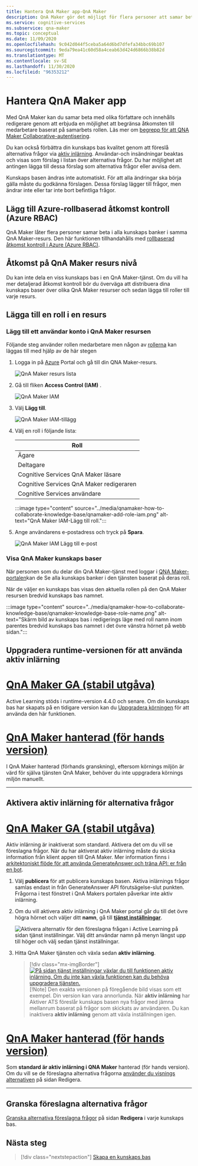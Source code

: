 ```yaml
---
title: Hantera QnA Maker app-QnA Maker
description: QnA Maker gör det möjligt för flera personer att samar beta i en kunskaps bas. QnA Maker erbjuder en möjlighet att förbättra din kunskaps Bass kvalitet med aktiv inlärning. En kan granska, godkänna eller avvisa och lägga till utan att ta bort eller ändra befintliga frågor.
ms.service: cognitive-services
ms.subservice: qna-maker
ms.topic: conceptual
ms.date: 11/09/2020
ms.openlocfilehash: 9c042d044f5ceba5a64d6bd7dfefa34bbc69b107
ms.sourcegitcommit: 9eda79ea41c60d58a4ceab63d424d6866b38b82d
ms.translationtype: MT
ms.contentlocale: sv-SE
ms.lasthandoff: 11/30/2020
ms.locfileid: "96353212"
---
```

# <a name="manage-qna-maker-app"></a>Hantera QnA Maker app

Med QnA Maker kan du samar beta med olika författare och innehålls redigerare genom att erbjuda en möjlighet att begränsa åtkomsten till medarbetare baserat på samarbets rollen.
Läs mer om [begrepp för att QNA Maker Collaborative-autentisering](../Concepts/role-based-access-control.md).

Du kan också förbättra din kunskaps bas kvalitet genom att föreslå alternativa frågor via [aktiv inlärning](../Concepts/active-learning-suggestions.md). Användar-och insändningar beaktas och visas som förslag i listan över alternativa frågor. Du har möjlighet att antingen lägga till dessa förslag som alternativa frågor eller avvisa dem.

Kunskaps basen ändras inte automatiskt. För att alla ändringar ska börja gälla måste du godkänna förslagen. Dessa förslag lägger till frågor, men ändrar inte eller tar inte bort befintliga frågor.

## <a name="add-azure-role-based-access-control-azure-rbac"></a>Lägg till Azure-rollbaserad åtkomst kontroll (Azure RBAC)

QnA Maker låter flera personer samar beta i alla kunskaps banker i samma QnA Maker-resurs. Den här funktionen tillhandahålls med [rollbaserad åtkomst kontroll i Azure (Azure RBAC)](../../../role-based-access-control/role-assignments-portal.md).

## <a name="access-at-the-qna-maker-resource-level"></a>Åtkomst på QnA Maker resurs nivå

Du kan inte dela en viss kunskaps bas i en QnA Maker-tjänst. Om du vill ha mer detaljerad åtkomst kontroll bör du överväga att distribuera dina kunskaps baser över olika QnA Maker resurser och sedan lägga till roller till varje resurs.

## <a name="add-a-role-to-a-resource"></a>Lägga till en roll i en resurs

### <a name="add-a-user-account-to-the-qna-maker-resource"></a>Lägg till ett användar konto i QnA Maker resursen

Följande steg använder rollen medarbetare men någon av [rollerna](../reference-role-based-access-control.md) kan läggas till med hjälp av de här stegen

1. Logga in på [Azure](https://portal.azure.com/) Portal och gå till din QNA Maker-resurs.

    ![QnA Maker resurs lista](../media/qnamaker-how-to-collaborate-knowledge-base/qnamaker-resource-list.png)

1. Gå till fliken **Access Control (IAM)** .

    ![QnA Maker IAM](../media/qnamaker-how-to-collaborate-knowledge-base/qnamaker-iam.png)

1. Välj **Lägg till**.

    ![QnA Maker IAM-tillägg](../media/qnamaker-how-to-collaborate-knowledge-base/qnamaker-iam-add.png)

1. Välj en roll i följande lista:

    |Roll|
    |--|
    |Ägare|
    |Deltagare|
    |Cognitive Services QnA Maker läsare|
    |Cognitive Services QnA Maker redigeraren|
    |Cognitive Services användare|

    :::image type="content" source="../media/qnamaker-how-to-collaborate-knowledge-base/qnamaker-add-role-iam.png" alt-text="QnA Maker IAM-Lägg till roll.":::

1. Ange användarens e-postadress och tryck på **Spara**.

    ![QnA Maker IAM Lägg till e-post](../media/qnamaker-how-to-collaborate-knowledge-base/qnamaker-iam-add-email.png)

### <a name="view-qna-maker-knowledge-bases"></a>Visa QnA Maker kunskaps baser

När personen som du delar din QnA Maker-tjänst med loggar i [QNA Maker-portalen](https://qnamaker.ai)kan de Se alla kunskaps banker i den tjänsten baserat på deras roll.

När de väljer en kunskaps bas visas den aktuella rollen på den QnA Maker resursen bredvid kunskaps bas namnet.

:::image type="content" source="../media/qnamaker-how-to-collaborate-knowledge-base/qnamaker-knowledge-base-role-name.png" alt-text="Skärm bild av kunskaps bas i redigerings läge med roll namn inom parentes bredvid kunskaps bas namnet i det övre vänstra hörnet på webb sidan.":::

## <a name="upgrade-runtime-version-to-use-active-learning"></a>Uppgradera runtime-versionen för att använda aktiv inlärning

# <a name="qna-maker-ga-stable-release"></a>[QnA Maker GA (stabil utgåva)](#tab/v1)

Active Learning stöds i runtime-version 4.4.0 och senare. Om din kunskaps bas har skapats på en tidigare version kan du [Uppgradera körningen](set-up-qnamaker-service-azure.md#get-the-latest-runtime-updates) för att använda den här funktionen.

# <a name="qna-maker-managed-preview-release"></a>[QnA Maker hanterad (för hands version)](#tab/v2)

I QnA Maker hanterad (förhands granskning), eftersom körnings miljön är värd för själva tjänsten QnA Maker, behöver du inte uppgradera körnings miljön manuellt.

---

## <a name="turn-on-active-learning-for-alternate-questions"></a>Aktivera aktiv inlärning för alternativa frågor

# <a name="qna-maker-ga-stable-release"></a>[QnA Maker GA (stabil utgåva)](#tab/v1)

Aktiv inlärning är inaktiverat som standard. Aktivera det om du vill se föreslagna frågor. När du har aktiverat aktiv inlärning måste du skicka information från klient appen till QnA Maker. Mer information finns i [arkitektoniskt flöde för att använda GenerateAnswer och träna API: er från en bot](improve-knowledge-base.md#architectural-flow-for-using-generateanswer-and-train-apis-from-a-bot).

1. Välj **publicera** för att publicera kunskaps basen. Aktiva inlärnings frågor samlas endast in från GenerateAnswer API förutsägelse-slut punkten. Frågorna i test fönstret i QnA Makers portalen påverkar inte aktiv inlärning.

1. Om du vill aktivera aktiv inlärning i QnA Maker portal går du till det övre högra hörnet och väljer ditt **namn**, gå till [**tjänst inställningar**](https://www.qnamaker.ai/UserSettings).

    ![Aktivera alternativ för den föreslagna frågan i Active Learning på sidan tjänst inställningar. Välj ditt användar namn på menyn längst upp till höger och välj sedan tjänst inställningar.](../media/improve-knowledge-base/Endpoint-Keys.png)


1. Hitta QnA Maker tjänsten och växla sedan **aktiv inlärning**.

    > [!div class="mx-imgBorder"]
    > [![På sidan tjänst inställningar växlar du till funktionen aktiv inlärning. Om du inte kan växla funktionen kan du behöva uppgradera tjänsten.](../media/improve-knowledge-base/turn-active-learning-on-at-service-setting.png)](../media/improve-knowledge-base/turn-active-learning-on-at-service-setting.png#lightbox)
    > [!Note]
    > Den exakta versionen på föregående bild visas som ett exempel. Din version kan vara annorlunda.
    När **aktiv inlärning** har Aktiver ATS föreslår kunskaps basen nya frågor med jämna mellanrum baserat på frågor som skickats av användaren. Du kan inaktivera **aktiv inlärning** genom att växla inställningen igen.

# <a name="qna-maker-managed-preview-release"></a>[QnA Maker hanterad (för hands version)](#tab/v2)

Som **standard är aktiv inlärning i QNA Maker** hanterad (för hands version). Om du vill se de föreslagna alternativa frågorna [använder du visnings alternativen](../How-To/improve-knowledge-base.md#view-suggested-questions) på sidan Redigera.

---

## <a name="review-suggested-alternate-questions"></a>Granska föreslagna alternativa frågor

[Granska alternativa föreslagna frågor](improve-knowledge-base.md) på sidan **Redigera** i varje kunskaps bas.

## <a name="next-steps"></a>Nästa steg

> [!div class="nextstepaction"]
> [Skapa en kunskaps bas](./manage-knowledge-bases.md)